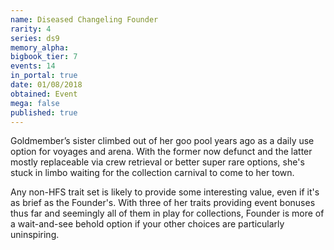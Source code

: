 ```yaml
---
name: Diseased Changeling Founder
rarity: 4
series: ds9
memory_alpha:
bigbook_tier: 7
events: 14
in_portal: true
date: 01/08/2018
obtained: Event
mega: false
published: true
---
```


Goldmember’s sister climbed out of her goo pool years ago as a daily use option for voyages and arena. With the former now defunct and the latter mostly replaceable via crew retrieval or better super rare options, she's stuck in limbo waiting for the collection carnival to come to her town.

Any non-HFS trait set is likely to provide some interesting value, even if it's as brief as the Founder's. With three of her traits providing event bonuses thus far and seemingly all of them in play for collections, Founder is more of a wait-and-see behold option if your other choices are particularly uninspiring.
